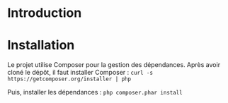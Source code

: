 Introduction
============

Installation
============
Le projet utilise Composer pour la gestion des dépendances.
Après avoir cloné le dépôt, il faut installer Composer :
`curl -s https://getcomposer.org/installer | php`

Puis, installer les dépendances :
`php composer.phar install`
